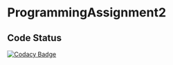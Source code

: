 # ProgrammingAssignment2

## Code Status

[![Codacy Badge](https://api.codacy.com/project/badge/Grade/9a543d064f274e5a8e7d1e7caa1bf9e9)](https://www.codacy.com/app/marky291/ProgrammingAssignment2?utm_source=github.com&amp;utm_medium=referral&amp;utm_content=Zenosty/ProgrammingAssignment2&amp;utm_campaign=Badge_Grade)
